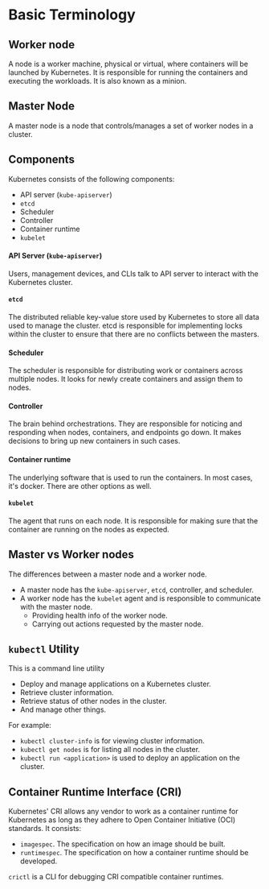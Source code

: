 # Basic Terminology 
## Worker node
A node is a worker machine, physical or virtual, where containers will be launched by Kubernetes. It is responsible for running the containers and executing the workloads. It is also known as a minion.

## Master Node
A master node is a node that controls/manages a set of worker nodes in a cluster.

## Components
Kubernetes consists of the following components:
* API server (`kube-apiserver`) 
* `etcd`
* Scheduler 
* Controller
* Container runtime
* `kubelet`

#### API Server (`kube-apiserver`)
Users, management devices, and CLIs talk to API server to interact with the Kubernetes cluster.
#### `etcd`
The distributed reliable key-value store used by Kubernetes to store all data used to manage the cluster. etcd is responsible for implementing locks within the cluster to ensure that there are no conflicts between the masters.
#### Scheduler
The scheduler is responsible for distributing work or containers across multiple nodes. It looks for newly create containers and assign them to nodes.
#### Controller
The brain behind orchestrations. They are responsible for noticing and responding when nodes, containers, and endpoints go down. It makes decisions to bring up new containers in such cases.
#### Container runtime
The underlying software that is used to run the containers. In most cases, it's docker. There are other options as well. 
#### `kubelet`
The agent that runs on each node. It is responsible for making sure that the container are running on the nodes as expected.

## Master vs Worker nodes
The differences between a master node and a worker node.
* A master node has the `kube-apiserver`, `etcd`, controller, and scheduler.
* A worker node has the `kubelet` agent and is responsible to communicate with the master node.
  * Providing health info of the worker node.
  * Carrying out actions requested by the master node.

## `kubectl` Utility
This is a command line utility
* Deploy and manage applications on a Kubernetes cluster.
* Retrieve cluster information.
* Retrieve status of other nodes in the cluster.
* And manage other things.

For example:
* `kubectl cluster-info` is for viewing cluster information.
* `kubectl get nodes` is for listing all nodes in the cluster.
* `kubectl run <application>` is used to deploy an application on the cluster.

## Container Runtime Interface (CRI)
Kubernetes' CRI allows any vendor to work as a container runtime for Kubernetes as long as they adhere to Open Container Initiative (OCI) standards. It consists:
* `imagespec`. The specification on how an image should be built.
* `runtimespec`. The specification on how a container runtime should be developed.

`crictl` is a CLI for debugging CRI compatible container runtimes.